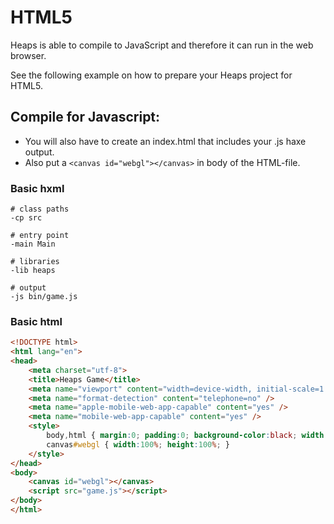 # HTML5

Heaps is able to compile to JavaScript and therefore it can run in the web browser.

See the following example on how to prepare your Heaps project for HTML5.

## Compile for Javascript:

 * You will also have to create an index.html that includes your .js haxe output.
 * Also put a `<canvas id="webgl"></canvas>` in body of the HTML-file.

### Basic hxml

```hxml
# class paths
-cp src

# entry point
-main Main

# libraries
-lib heaps

# output
-js bin/game.js
```
### Basic html

```html
<!DOCTYPE html>
<html lang="en">
<head>
	<meta charset="utf-8">
	<title>Heaps Game</title>
	<meta name="viewport" content="width=device-width, initial-scale=1.0, minimum-scale=1.0, maximum-scale=1.0, user-scalable=no, minimal-ui" />
	<meta name="format-detection" content="telephone=no" />
	<meta name="apple-mobile-web-app-capable" content="yes" />
	<meta name="mobile-web-app-capable" content="yes" />
	<style>
		body,html { margin:0; padding:0; background-color:black; width:100%; height:100%; }
		canvas#webgl { width:100%; height:100%; }
	</style>
</head>
<body>
	<canvas id="webgl"></canvas>
	<script src="game.js"></script>
</body>
</html>
```
